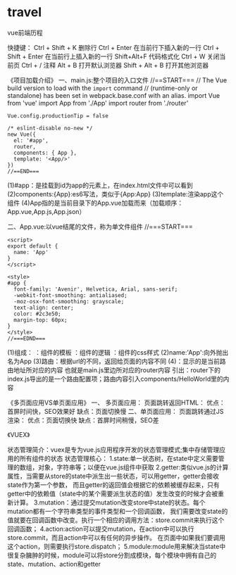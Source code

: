 # travel
vue前端历程

快捷键：
Ctrl + Shift + K 删除行
Ctrl + Enter 在当前行下插入新的一行
Ctrl + Shift + Enter 在当前行上插入新的一行
Shift+Alt+F     代码格式化
Ctrl + W        关闭当前页
Ctrl +  /       注释
Alt + B         打开默认浏览器
Shift + Alt + B 打开其他浏览器

《项目加载介绍》
一、main.js:整个项目的入口文件
    //==START===
    // The Vue build version to load with the `import` command
    // (runtime-only or standalone) has been set in webpack.base.conf with an alias.
    import Vue from 'vue'
    import App from './App'
    import router from './router'
    
    Vue.config.productionTip = false
    
    /* eslint-disable no-new */
    new Vue({
      el: '#app',
      router,
      components: { App },
      template: '<App/>'
    })
    //==END===
(1)#app：是挂载到id为app的元素上，在index.html文件中可以看到
(2)components:{App}:es6写法，类似于{App:App}
(3)template:<App/>渲染app这个组件
(4)App指的是当前目录下的App.vue加载而来（加载顺序：App.vue,App.js,App.json）

二、App.vue:以vue结尾的文件，称为单文件组件
    //===START===    
    <template>
      <div id="app">
        <img src="./assets/logo.png">
        <router-view/>
      </div>
    </template>
    
    <script>
    export default {
      name: 'App'
    }
    </script>
    
    <style>
    #app {
      font-family: 'Avenir', Helvetica, Arial, sans-serif;
      -webkit-font-smoothing: antialiased;
      -moz-osx-font-smoothing: grayscale;
      text-align: center;
      color: #2c3e50;
      margin-top: 60px;
    }
    </style>
    //===EDND===
(1)组成：
     <template></template>：组件的模板
     <script></script>        ：组件的逻辑
     <style></style>    ：组件的css样式
(2)name:'App':向外抛出名为App
(3)路由：根据url的不同，返回给页面的内容不同
(4)<router-view>：显示的是当前路由地址所对应的内容
    也就是main.js里边所对应的router内容
引出：router下的index.js导出的是一个路由配置项；路由内容引入components/HelloWorld里的内容


《多页面应用VS单页面应用》
一、
多页面应用：
	页面跳转返回HTML：
			优点：首屏时间快，SEO效果好
			缺点：页面切换慢
二、单页面应用：
	页面跳转通过JS渲染：
			优点：页面切换快
			缺点：首屏时间稍慢，SEO差

《VUEX》

  状态管理简介：vuex是专为vue.js应用程序开发的状态管理模式;集中存储管理应用的所有组件的状态
  状态管理核心：
              1.state:单一状态树，在state中定义需要管理的数组，对象，字符串等；以便在vue.js组件中获取
              2.getter:类似vue.js的计算属性，当需要从store的state中派生出一些状态，可以用getter，getter会接收state作为第一个参数，
                        而且getter的返回值会根据它的依赖被缓存起来，只有getter中的依赖值（state中的某个需要派生状态的值）发生改变的时候才会被重新计算。
              3.mutation：通过提交mutation改变store中state的状态。每个mutation都有一个字符串类型的事件类型和一个回调函数，
                          我们需要改变state的值就要在回调函数中改变。执行一个相应的调用方法：store.commit来执行这个回调函数；
              4.action:action可以提交mutation，在action中可以执行store.commit，而且action中可以有任何的异步操作。
                        在页面中如果我们要调用这个action，则需要执行store.dispatch；
              5.module:module用来解决当state中很复杂臃肿的时候，module可以将store分割成模块，每个模块中拥有自己的state、mutation、action和getter